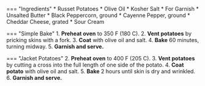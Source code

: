=== "Ingredients"
    * Russet Potatoes
    * Olive Oil
    * Kosher Salt
    * For Garnish
        * Unsalted Butter
        * Black Peppercorn, ground
        * Cayenne Pepper, ground
        * Cheddar Cheese, grated
        * Sour Cream

=== "Simple Bake"
    1. **Preheat oven** to 350 F (180 C).
    2. **Vent potatoes** by pricking skins with a fork.
    3. **Coat** with olive oil and salt.
    4. **Bake** 60 minutes, turning midway.
    5. **Garnish and serve.**

=== "Jacket Potatoes"
    2. **Preheat oven** to 400 F (205 C).
    3. **Vent potatoes** by cutting a cross into the full length of one side of the potato.
    4. **Coat potato** with olive oil and salt.
    5. **Bake** 2 hours until skin is dry and wrinkled.
    6. **Garnish and serve.**

[^1]:
    Prakash, Sheela. ["The Secret to Better Baked Potatoes? Cook Them Like the British Do."](https://www.thekitchn.com/jacket-potato-22943799) *The Kitchn.* 4 September 2020. Accessed December 2020.
